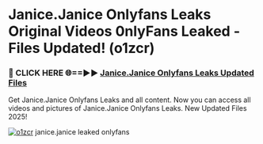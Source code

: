 # Janice.Janice Onlyfans Leaks Original Videos 0nlyFans Leaked - Files Updated! (o1zcr)

<h3>🔴 CLICK HERE 🌐==►► <a href="https://tinyurl.com/2jnfzry5" rel="nofollow">Janice.Janice Onlyfans Leaks Updated Files</a></h3>

Get Janice.Janice Onlyfans Leaks and all content. Now you can access all videos and pictures of Janice.Janice Onlyfans Leaks. New Updated Files 2025!

[![o1zcr](https://i.imgur.com/GyGTBgg.gif)](https://tinyurl.com/2jnfzry5)
janice.janice leaked onlyfans